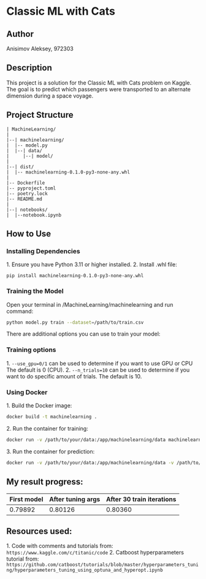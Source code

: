 # Classic ML with Cats

## Author
Anisimov Aleksey, 972303

## Description
This project is a solution for the Classic ML with Cats problem on Kaggle. The goal is to predict which passengers were transported to an alternate dimension during a space voyage.

## Project Structure
```
| MachineLearning/
|
|--| machinelearning/
|  |-- model.py
|  |--| data/
|     |--| model/
|
|--| dist/
|  |-- machinelearning-0.1.0-py3-none-any.whl
|
|-- Dockerfile
|-- pyproject.toml
|-- poetry.lock
|-- README.md
|
|--| notebooks/
|  |--notebook.ipynb
```

## How to Use

### Installing Dependencies

1\. Ensure you have Python 3.11 or higher installed.
2\. Install .whl file:
```
pip install machinelearning-0.1.0-py3-none-any.whl
```
### Training the Model
Open your terminal in /MachineLearning/machinelearning and run command:
```bash
python model.py train --dataset=/path/to/train.csv
```
There are additional options you can use to train your model:
### Training options
1\. `--use_gpu=0/1` can be used to determine if you want to use GPU or CPU The default is 0 (CPU).
2\. `--n_trials=10` can be used to determine if you want to do specific amount of trials. The default is 10.
### Using Docker
1\. Build the Docker image:
```bash
docker build -t machinelearning .
```
2\. Run the container for training:
```bash
docker run -v /path/to/your/data:/app/machinelearning/data machinelearning train --dataset=/app/machinelearning/data/train.csv
```
3\. Run the container for prediction:
```bash
docker run -v /path/to/your/data:/app/machinelearning/data -v /path/to/save/results:/app/machinelearning/data machinelearning predict --dataset=/app/machinelearning/data/test.csv
```
## My result progress:
|  First model | After tuning args  | After 30 train iterations  |
| ------------ | ------------ | ------------ |
|  0.79892 |  0.80126 |  0.80360 |

## Resources used:
1\. Code with comments and tutorials from: ``` https://www.kaggle.com/c/titanic/code ```
2\. Catboost hyperparameters tutorial from: ``` https://github.com/catboost/tutorials/blob/master/hyperparameters_tuning/hyperparameters_tuning_using_optuna_and_hyperopt.ipynb ```

